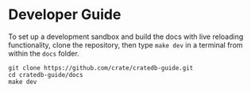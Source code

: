 # Developer Guide

To set up a development sandbox and build the docs with live reloading
functionality, clone the repository, then type `make dev` in a terminal
from within the `docs` folder.

```shell
git clone https://github.com/crate/cratedb-guide.git
cd cratedb-guide/docs
make dev
```
